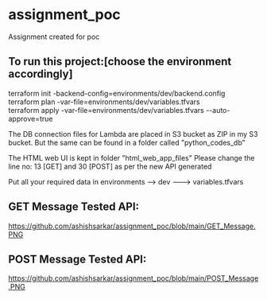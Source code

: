 # assignment_poc
Assignment created for poc

<h2>To run this project:[choose the environment accordingly]</h2>

terraform init -backend-config=environments/dev/backend.config <br>
terraform plan -var-file=environments/dev/variables.tfvars  
terraform apply -var-file=environments/dev/variables.tfvars  --auto-approve=true


The DB connection files for Lambda are placed in S3 bucket as ZIP in my S3 bucket. But the same can be found in a folder called "python_codes_db"<br>

The HTML web UI is kept in folder "html_web_app_files" Please change the line no: 13 [GET] and 30 [POST] as per the new API generated


Put all your required data in environments --> dev ---> variables.tfvars


GET Message Tested API:
------------------------
https://github.com/ashishsarkar/assignment_poc/blob/main/GET_Message.PNG



POST Message Tested API:
--------------------------
https://github.com/ashishsarkar/assignment_poc/blob/main/POST_Message.PNG